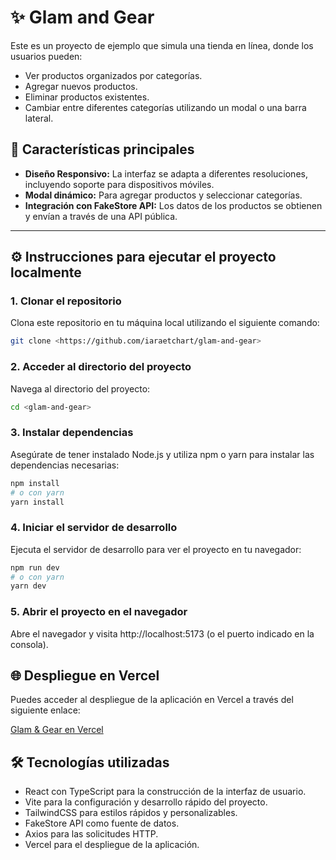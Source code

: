 
# ✨ Glam and Gear

Este es un proyecto de ejemplo que simula una tienda en línea, donde los usuarios pueden:
- Ver productos organizados por categorías.
- Agregar nuevos productos.
- Eliminar productos existentes.
- Cambiar entre diferentes categorías utilizando un modal o una barra lateral.

## 🚀 Características principales
- **Diseño Responsivo:** La interfaz se adapta a diferentes resoluciones, incluyendo soporte para dispositivos móviles.
- **Modal dinámico:** Para agregar productos y seleccionar categorías.
- **Integración con FakeStore API:** Los datos de los productos se obtienen y envían a través de una API pública.

---

## ⚙️ Instrucciones para ejecutar el proyecto localmente

### 1. Clonar el repositorio
Clona este repositorio en tu máquina local utilizando el siguiente comando:

```bash
git clone <https://github.com/iaraetchart/glam-and-gear>
```

### 2. Acceder al directorio del proyecto
Navega al directorio del proyecto:

```bash
cd <glam-and-gear>
```

### 3. Instalar dependencias
Asegúrate de tener instalado Node.js y utiliza npm o yarn para instalar las dependencias necesarias:

```bash
npm install
# o con yarn
yarn install
```

### 4. Iniciar el servidor de desarrollo
Ejecuta el servidor de desarrollo para ver el proyecto en tu navegador:

```bash
npm run dev
# o con yarn
yarn dev
```

### 5. Abrir el proyecto en el navegador
Abre el navegador y visita http://localhost:5173 (o el puerto indicado en la consola).

## 🌐 Despliegue en Vercel
Puedes acceder al despliegue de la aplicación en Vercel a través del siguiente enlace:

[Glam & Gear en Vercel](https://glam-and-gear.vercel.app)

## 🛠️ Tecnologías utilizadas
- React con TypeScript para la construcción de la interfaz de usuario.
- Vite para la configuración y desarrollo rápido del proyecto.
- TailwindCSS para estilos rápidos y personalizables.
- FakeStore API como fuente de datos.
- Axios para las solicitudes HTTP.
- Vercel para el despliegue de la aplicación.
